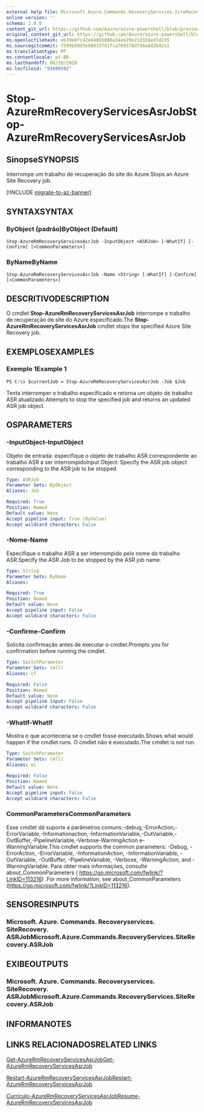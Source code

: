 ```yaml
---
external help file: Microsoft.Azure.Commands.RecoveryServices.SiteRecovery.dll-Help.xml
online version: ''
schema: 2.0.0
content_git_url: https://github.com/Azure/azure-powershell/blob/preview/src/ResourceManager/RecoveryServices.SiteRecovery/Commands.RecoveryServices.SiteRecovery/help/Stop-AzureRmRecoveryServicesAsrJob.md
original_content_git_url: https://github.com/Azure/azure-powershell/blob/preview/src/ResourceManager/RecoveryServices.SiteRecovery/Commands.RecoveryServices.SiteRecovery/help/Stop-AzureRmRecoveryServicesAsrJob.md
ms.openlocfilehash: e639e6fc42e440b5088a34ee29e21d324ed7d235
ms.sourcegitcommit: f599b50d5e980197d1fca769378df90a842b42a1
ms.translationtype: MT
ms.contentlocale: pt-BR
ms.lasthandoff: 08/20/2020
ms.locfileid: "93609592"
---
```

# <span data-ttu-id="31b00-101">Stop-AzureRmRecoveryServicesAsrJob</span><span class="sxs-lookup"><span data-stu-id="31b00-101">Stop-AzureRmRecoveryServicesAsrJob</span></span>

## <span data-ttu-id="31b00-102">Sinopse</span><span class="sxs-lookup"><span data-stu-id="31b00-102">SYNOPSIS</span></span>
<span data-ttu-id="31b00-103">Interrompe um trabalho de recuperação do site do Azure.</span><span class="sxs-lookup"><span data-stu-id="31b00-103">Stops an Azure Site Recovery job.</span></span>

[!INCLUDE [migrate-to-az-banner](../../includes/migrate-to-az-banner.md)]

## <span data-ttu-id="31b00-104">SYNTAX</span><span class="sxs-lookup"><span data-stu-id="31b00-104">SYNTAX</span></span>

### <span data-ttu-id="31b00-105">ByObject (padrão)</span><span class="sxs-lookup"><span data-stu-id="31b00-105">ByObject (Default)</span></span>
```
Stop-AzureRmRecoveryServicesAsrJob -InputObject <ASRJob> [-WhatIf] [-Confirm] [<CommonParameters>]
```

### <span data-ttu-id="31b00-106">ByName</span><span class="sxs-lookup"><span data-stu-id="31b00-106">ByName</span></span>
```
Stop-AzureRmRecoveryServicesAsrJob -Name <String> [-WhatIf] [-Confirm] [<CommonParameters>]
```

## <span data-ttu-id="31b00-107">DESCRITIVO</span><span class="sxs-lookup"><span data-stu-id="31b00-107">DESCRIPTION</span></span>
<span data-ttu-id="31b00-108">O cmdlet **Stop-AzureRmRecoveryServicesAsrJob** interrompe o trabalho de recuperação de site do Azure especificado.</span><span class="sxs-lookup"><span data-stu-id="31b00-108">The **Stop-AzureRmRecoveryServicesAsrJob** cmdlet stops the specified Azure Site Recovery job.</span></span>

## <span data-ttu-id="31b00-109">EXEMPLOS</span><span class="sxs-lookup"><span data-stu-id="31b00-109">EXAMPLES</span></span>

### <span data-ttu-id="31b00-110">Exemplo 1</span><span class="sxs-lookup"><span data-stu-id="31b00-110">Example 1</span></span>
```
PS C:\> $currentJob = Stop-AzureRmRecoveryServicesAsrJob -Job $Job
```

<span data-ttu-id="31b00-111">Tenta interromper o trabalho especificado e retorna um objeto de trabalho ASR atualizado.</span><span class="sxs-lookup"><span data-stu-id="31b00-111">Attempts to stop the specified job and returns an updated ASR job object.</span></span>

## <span data-ttu-id="31b00-112">OS</span><span class="sxs-lookup"><span data-stu-id="31b00-112">PARAMETERS</span></span>

### <span data-ttu-id="31b00-113">-InputObject</span><span class="sxs-lookup"><span data-stu-id="31b00-113">-InputObject</span></span>
<span data-ttu-id="31b00-114">Objeto de entrada: especifique o objeto de trabalho ASR correspondente ao trabalho ASR a ser interrompido</span><span class="sxs-lookup"><span data-stu-id="31b00-114">Input Object: Specify the ASR job object corresponding to the ASR job to be stopped</span></span>

```yaml
Type: ASRJob
Parameter Sets: ByObject
Aliases: Job

Required: True
Position: Named
Default value: None
Accept pipeline input: True (ByValue)
Accept wildcard characters: False
```

### <span data-ttu-id="31b00-115">-Nome</span><span class="sxs-lookup"><span data-stu-id="31b00-115">-Name</span></span>
<span data-ttu-id="31b00-116">Especifique o trabalho ASR a ser interrompido pelo nome do trabalho ASR.</span><span class="sxs-lookup"><span data-stu-id="31b00-116">Specify the ASR Job to be stopped by the ASR job name.</span></span>

```yaml
Type: String
Parameter Sets: ByName
Aliases: 

Required: True
Position: Named
Default value: None
Accept pipeline input: False
Accept wildcard characters: False
```

### <span data-ttu-id="31b00-117">-Confirme</span><span class="sxs-lookup"><span data-stu-id="31b00-117">-Confirm</span></span>
<span data-ttu-id="31b00-118">Solicita confirmação antes de executar o cmdlet.</span><span class="sxs-lookup"><span data-stu-id="31b00-118">Prompts you for confirmation before running the cmdlet.</span></span>

```yaml
Type: SwitchParameter
Parameter Sets: (All)
Aliases: cf

Required: False
Position: Named
Default value: None
Accept pipeline input: False
Accept wildcard characters: False
```

### <span data-ttu-id="31b00-119">-WhatIf</span><span class="sxs-lookup"><span data-stu-id="31b00-119">-WhatIf</span></span>
<span data-ttu-id="31b00-120">Mostra o que aconteceria se o cmdlet fosse executado.</span><span class="sxs-lookup"><span data-stu-id="31b00-120">Shows what would happen if the cmdlet runs.</span></span> <span data-ttu-id="31b00-121">O cmdlet não é executado.</span><span class="sxs-lookup"><span data-stu-id="31b00-121">The cmdlet is not run.</span></span>

```yaml
Type: SwitchParameter
Parameter Sets: (All)
Aliases: wi

Required: False
Position: Named
Default value: None
Accept pipeline input: False
Accept wildcard characters: False
```

### <span data-ttu-id="31b00-122">CommonParameters</span><span class="sxs-lookup"><span data-stu-id="31b00-122">CommonParameters</span></span>
<span data-ttu-id="31b00-123">Esse cmdlet dá suporte a parâmetros comuns:-debug,-ErrorAction,-ErrorVariable,-Informationaction,-InformationVariable,-OutVariable,-OutBuffer,-PipelineVariable,-Verbose-WarningAction e-WarningVariable.</span><span class="sxs-lookup"><span data-stu-id="31b00-123">This cmdlet supports the common parameters: -Debug, -ErrorAction, -ErrorVariable, -InformationAction, -InformationVariable, -OutVariable, -OutBuffer, -PipelineVariable, -Verbose, -WarningAction, and -WarningVariable.</span></span> <span data-ttu-id="31b00-124">Para obter mais informações, consulte about_CommonParameters ( https://go.microsoft.com/fwlink/?LinkID=113216) .</span><span class="sxs-lookup"><span data-stu-id="31b00-124">For more information, see about_CommonParameters (https://go.microsoft.com/fwlink/?LinkID=113216).</span></span>

## <span data-ttu-id="31b00-125">SENSORES</span><span class="sxs-lookup"><span data-stu-id="31b00-125">INPUTS</span></span>

### <span data-ttu-id="31b00-126">Microsoft. Azure. Commands. Recoveryservices. SiteRecovery. ASRJob</span><span class="sxs-lookup"><span data-stu-id="31b00-126">Microsoft.Azure.Commands.RecoveryServices.SiteRecovery.ASRJob</span></span>

## <span data-ttu-id="31b00-127">EXIBE</span><span class="sxs-lookup"><span data-stu-id="31b00-127">OUTPUTS</span></span>

### <span data-ttu-id="31b00-128">Microsoft. Azure. Commands. Recoveryservices. SiteRecovery. ASRJob</span><span class="sxs-lookup"><span data-stu-id="31b00-128">Microsoft.Azure.Commands.RecoveryServices.SiteRecovery.ASRJob</span></span>

## <span data-ttu-id="31b00-129">INFORMA</span><span class="sxs-lookup"><span data-stu-id="31b00-129">NOTES</span></span>

## <span data-ttu-id="31b00-130">LINKS RELACIONADOS</span><span class="sxs-lookup"><span data-stu-id="31b00-130">RELATED LINKS</span></span>

[<span data-ttu-id="31b00-131">Get-AzureRmRecoveryServicesAsrJob</span><span class="sxs-lookup"><span data-stu-id="31b00-131">Get-AzureRmRecoveryServicesAsrJob</span></span>](./Get-AzureRmRecoveryServicesAsrJob.md)

[<span data-ttu-id="31b00-132">Restart-AzureRmRecoveryServicesAsrJob</span><span class="sxs-lookup"><span data-stu-id="31b00-132">Restart-AzureRmRecoveryServicesAsrJob</span></span>](./Restart-AzureRmRecoveryServicesAsrJob.md)

[<span data-ttu-id="31b00-133">Currículo-AzureRmRecoveryServicesAsrJob</span><span class="sxs-lookup"><span data-stu-id="31b00-133">Resume-AzureRmRecoveryServicesAsrJob</span></span>](./Resume-AzureRmRecoveryServicesAsrJob.md)
